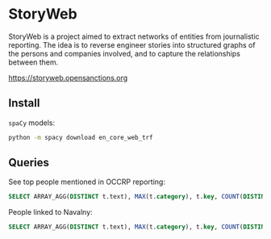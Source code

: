# StoryWeb

StoryWeb is a project aimed to extract networks of entities from journalistic reporting. The idea is to reverse engineer stories into structured graphs of the persons and companies involved, and to capture the relationships between them.

https://storyweb.opensanctions.org


## Install

`spaCy` models: 

```bash
python -m spacy download en_core_web_trf
```


## Queries

See top people mentioned in OCCRP reporting:

```sql
SELECT ARRAY_AGG(DISTINCT t.text), MAX(t.category), t.key, COUNT(DISTINCT t.ref_id) FROM tag t LEFT JOIN ref r ON r.id = t.ref_id WHERE r.site = 'occrp' AND t.category = 'PERSON' GROUP BY t.key ORDER BY COUNT(DISTINCT t.ref_id) DESC;
```

People linked to Navalny:

```sql
SELECT ARRAY_AGG(DISTINCT t.text), MAX(t.category), t.key, COUNT(DISTINCT t.ref_id) FROM tag t LEFT JOIN ref r ON r.id = t.ref_id LEFT JOIN tag o ON o.ref_id = r.id WHERE r.site = 'occrp' AND t.category = 'PERSON' AND o.key <> t.key AND o.key = 'person:alexei-navalny' GROUP BY t.key ORDER BY COUNT(DISTINCT t.ref_id) DESC;
```